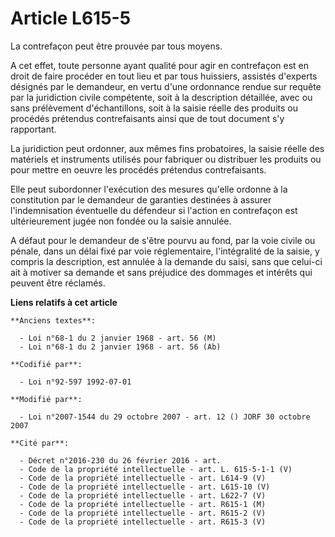 # Article L615-5

La contrefaçon peut être prouvée par tous moyens.

A cet effet, toute personne ayant qualité pour agir en contrefaçon est en droit de faire procéder en tout lieu et par tous
huissiers, assistés d'experts désignés par le demandeur, en vertu d'une ordonnance rendue sur requête par la juridiction
civile compétente, soit à la description détaillée, avec ou sans prélèvement d'échantillons, soit à la saisie réelle des
produits ou procédés prétendus contrefaisants ainsi que de tout document s'y rapportant.

La juridiction peut ordonner, aux mêmes fins probatoires, la saisie réelle des matériels et instruments utilisés pour
fabriquer ou distribuer les produits ou pour mettre en oeuvre les procédés prétendus contrefaisants.

Elle peut subordonner l'exécution des mesures qu'elle ordonne à la constitution par le demandeur de garanties destinées à
assurer l'indemnisation éventuelle du défendeur si l'action en contrefaçon est ultérieurement jugée non fondée ou la saisie
annulée.

A défaut pour le demandeur de s'être pourvu au fond, par la voie civile ou pénale, dans un délai fixé par voie réglementaire,
l'intégralité de la saisie, y compris la description, est annulée à la demande du saisi, sans que celui-ci ait à motiver sa
demande et sans préjudice des dommages et intérêts qui peuvent être réclamés.

**Liens relatifs à cet article**

	**Anciens textes**:

	  - Loi n°68-1 du 2 janvier 1968 - art. 56 (M)
	  - Loi n°68-1 du 2 janvier 1968 - art. 56 (Ab)

	**Codifié par**:

	  - Loi n°92-597 1992-07-01

	**Modifié par**:

	  - Loi n°2007-1544 du 29 octobre 2007 - art. 12 () JORF 30 octobre 2007

	**Cité par**:

	  - Décret n°2016-230 du 26 février 2016 - art.
	  - Code de la propriété intellectuelle - art. L. 615-5-1-1 (V)
	  - Code de la propriété intellectuelle - art. L614-9 (V)
	  - Code de la propriété intellectuelle - art. L615-10 (V)
	  - Code de la propriété intellectuelle - art. L622-7 (V)
	  - Code de la propriété intellectuelle - art. R615-1 (M)
	  - Code de la propriété intellectuelle - art. R615-2 (V)
	  - Code de la propriété intellectuelle - art. R615-3 (V)
